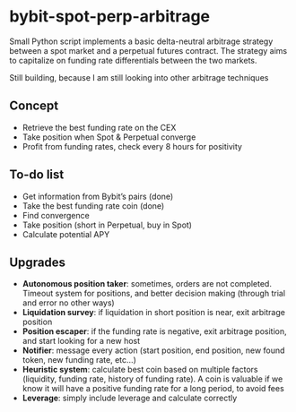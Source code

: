 # bybit-spot-perp-arbitrage
Small Python script implements a basic delta-neutral arbitrage strategy between a spot market and a perpetual futures contract. The strategy aims to capitalize on funding rate differentials between the two markets.

Still building, because I am still looking into other arbitrage techniques

## Concept

- Retrieve the best funding rate on the CEX
- Take position when Spot & Perpetual converge
- Profit from funding rates, check every 8 hours for positivity

## To-do list

- Get information from Bybit’s pairs (done)
- Take the best funding rate coin (done)
- Find convergence
- Take position (short in Perpetual, buy in Spot)
- Calculate potential APY


## Upgrades

- **Autonomous position taker**: sometimes, orders are not completed. Timeout system for positions, and better decision making (through trial and error no other ways)
- **Liquidation survey**: if liquidation in short position is near, exit arbitrage position
- **Position escaper**: if the funding rate is negative, exit arbitrage position, and start looking for a new host
- **Notifier**: message every action (start position, end position, new found token, new funding rate, etc…)
- **Heuristic system**: calculate best coin based on multiple factors (liquidity, funding rate, history of funding rate). A coin is valuable if we know it will have a positive funding rate for a long period, to avoid fees
- **Leverage**: simply include leverage and calculate correctly
